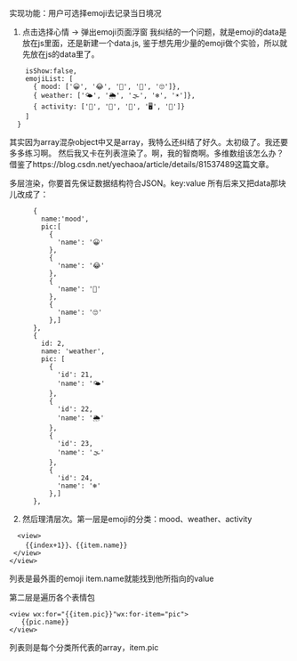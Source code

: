 实现功能：用户可选择emoji去记录当日境况

1. 点击选择心情 -> 弹出emoji页面浮窗
我纠结的一个问题，就是emoji的data是放在js里面，还是新建一个data.js, 鉴于想先用少量的emoji做个实验，所以就先放在js的data里了。

```data:{
    isShow:false,
    emojiList: [
      { mood: ['😀', '😂', '🤣', '🤔', '🙄']},
      { weather: ['🌤', '🌦', '🌫', '❄️', '☀️']},
      { activity: ['🍱', '🏸', '🚗', '🖥', '🛁']}
    ]
  }
```

其实因为array混杂object中又是array，我特么还纠结了好久。太初级了。我还要多多练习啊。
然后我又卡在列表渲染了。啊，我的智商啊。多维数组该怎么办？借鉴了https://blog.csdn.net/yechaoa/article/details/81537489这篇文章。

多层渲染，你要首先保证数据结构符合JSON。key:value
所有后来又把data那块儿改成了：

```emoji: [
      { 
        name:'mood',
        pic:[
          {
            'name': '😀'
          },
          {
            'name': '😂'
          },
          {
            'name': '🤣'
          },
          {
            'name': '🙄'
          },]
      },
      {
        id: 2,
        name: 'weather',
        pic: [
          {
            'id': 21,
            'name': '🌤'
          },
          {
            'id': 22,
            'name': '🌦'
          },
          {
            'id': 23,
            'name': '🌫'
          },
          {
            'id': 24,
            'name': '❄️'
          },]
      },
```

2. 然后理清层次。第一层是emoji的分类：mood、weather、activity
```<view wx:for="{{emoji}}">
  <view>
    {{index+1}}、{{item.name}}
 </view>
</view>
```
列表是最外面的emoji
item.name就能找到他所指向的value

第二层是遍历各个表情包
```
<view wx:for="{{item.pic}}"wx:for-item="pic">
   {{pic.name}}
</view>

```
列表则是每个分类所代表的array，item.pic
